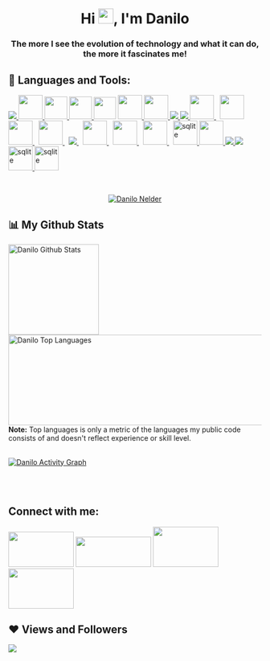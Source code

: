 <h1 align="center">Hi <img src="https://raw.githubusercontent.com/MartinHeinz/MartinHeinz/master/wave.gif" width="30px">, I'm Danilo</h1>
<h3 align="center">The more I see the evolution of technology and what it can do, the more it fascinates me!</h3>

<!--
## 🙋‍♂️ About me

- 🔭 I'm currently working at Bradesco in the insurance department.
  
- 🌱 I am currently learning New Methodologies using Lombok.
 
- 👯 I help some colleagues who are starting with technology in tips for skills.


- 📫 How to find me **danilo_nelder@hotmail.com**

- ⚡ Curiosity I try to play the guitar because I find it fascinating.
-->
## 🚀 Languages and Tools:
 
<p align="left"> 
    <a target="_blank" href="https://www.java.com" > <img src="https://img.icons8.com/color/48/000000/java-coffee-cup-logo.png" /> </a>
    <a href="https://www.jetbrains.com/pt-br/idea/" target="_blank"> <img src="https://dashboard.snapcraft.io/site_media/appmedia/2017/11/icon_CE_256_2Qe5uEl.png"  width="48" height="48"/> </a>
    <a href="https://www.eclipse.org/" target="_blank"> <img src="https://img.utdstc.com/icon/3c7/fcf/3c7fcf4930fa9402c22cee35e03fe9fcf9e8e47c9381d6b9e6922d71ee2e067a:200"  width="45" height="45"/> </a>
  <a href="https://www.ibm.com/br-pt/cloud/websphere-application-platform" target="_blank"> <img src="https://discoversdkcdn.azureedge.net/runtimecontent/companyfiles/5803/3207/thumbnail.png?v131178031722466988"  width="45" height="45"/> </a>
    <a href="https://code.visualstudio.com/docs" target="_blank"> <img src="https://upload.wikimedia.org/wikipedia/commons/thumb/9/9a/Visual_Studio_Code_1.35_icon.svg/1024px-Visual_Studio_Code_1.35_icon.svg.png"  width="44" height="44"/></a> 
    <a href="https://developer.mozilla.org/en-US/docs/Web/JavaScript" target="_blank"> <img src="https://img.icons8.com/color/48/000000/javascript.png"  width="48" height="48"/> </a> 
    <a href="https://www.embarcadero.com/br/products/delphi" target="_blank"> <img src="https://upload.wikimedia.org/wikipedia/commons/thumb/b/bd/Delphi_Language_Logo.png/600px-Delphi_Language_Logo.png"  width="48" height="48"/> </a> 
    <a href="https://www.w3.org/html/" target="_blank"> <img src="https://img.icons8.com/color/48/000000/html-5.png"/> </a> 
    <a href="https://www.w3schools.com/css/" target="_blank"> <img src="https://img.icons8.com/color/48/000000/css3.png"/> </a>
    <a style="padding-right:8px;" href="https://maven.apache.org/" target="_blank" > <img src="https://encrypted-tbn0.gstatic.com/images?q=tbn:ANd9GcSDly3aBidr0p3ve5jYINf42dSFnsPthVUrpqi_vivMZjPYX5PSiuCFRP7WDn5V6yTA9Hk&usqp=CAU"  width="48" height="48"/> </a> 
    <a style="padding-right:8px;" href="https://spring.io/" target="_blank" > <img src="https://spring.io/images/spring-initializr-4291cc0115eb104348717b82161a81de.svg"  width="48" height="48"/> </a> 
    <a style="padding-right:8px;" href="https://hibernate.org/" target="_blank" > <img src="https://hibernate.org/images/hibernate_icon_whitebkg.svg"  width="48" height="48"/> </a> 
    <a style="padding-right:8px;" href="https://projectlombok.org/" target="_blank" > <img src="https://www.clipartmax.com/png/middle/255-2556400_project-lombok-logo.png"  width="48" height="48"/> </a> 
    <a style="padding-right:8px;" href="https://docs.microsoft.com/pt-br/sql/sql-server/?view=sql-server-ver15" target="_blank"> <img src="https://img.icons8.com/color/48/000000/microsoft-sql-server.png"/> </a> 
    <a style="padding-right:8px;" href="https://www.oracle.com/br/database/" target="_blank"> <img src="https://i.pinimg.com/originals/08/ed/5e/08ed5e21ba68fda78747257e5aa4bb70.png" width="48" height="48"/> </a>
    <a style="padding-right:8px;" href="https://www.mysql.com/" target="_blank"> <img src="https://www.clipartmax.com/png/middle/72-725218_as-mention-at-mysql-mysql-mysql-is-deployed-in-9-of-my.png" width="48" height="48"/> </a>
    <a style="padding-right:8px;" href="https://www.ibm.com/br-pt/analytics/db2" target="_blank"> <img src="https://encrypted-tbn0.gstatic.com/images?q=tbn:ANd9GcQL29jXtM1i45RKSZWcInnczUeoBTb7xCGtYhtQDv19t6VbOMHrphkD8w3NKsoE73IVxIo&usqp=CAU" width="48" height="48"/> </a>
    <a href="https://rockcontent.com/br/blog/sqlite/" target="_blank"> <img src="https://upload.wikimedia.org/wikipedia/commons/thumb/9/97/Sqlite-square-icon.svg/2048px-Sqlite-square-icon.svg.png" alt="sqlite" width="48" height="48"/> </a> 
      <a href="https://firebirdsql.org/" target="_blank"> <img src="https://upload.wikimedia.org/wikipedia/commons/8/8e/Firebird_logo.svg" width="48" height="48"/> </a> 
    <a href="https://firebase.google.com/" target="_blank"> <img src="https://img.icons8.com/color/48/000000/firebase.png"/> </a>   
    <a href="https://git-scm.com/" target="_blank"> <img src="https://img.icons8.com/color/48/000000/git.png"/> </a> 
     <a href="https://tortoisesvn.net/" target="_blank"> <img src="https://s1.o7planning.com/ru/10261/images/32401.png" alt="sqlite" width="48" height="48"/> </a> 
     <a href="https://tomcat.apache.org/" target="_blank"> <img src="https://tomcat.apache.org/res/images/tomcat.png" alt="sqlite" width="48" height="48"/> </a> 
   
</p>

<br/>

<p align="center">
    <a href="https://github.com/danilonelder">
        <img title="🔥 Get streak stats for your profile at git.io/streak-stats" alt="Danilo Nelder" src="https://github-readme-streak-stats.herokuapp.com/?user=danilonelder&theme=black-ice&hide_border=true&stroke=0000&background=060A0CD0"/>
    </a>
</p>

## 📊 My Github Stats

<a href="https://github.com/danilonelder">
<img alt="Danilo Github Stats" height="180em" src="https://github-readme-stats.vercel.app/api?username=danilonelder&show_icons=true&count_private=true&theme=react&hide_border=true&bg_color=0D1117" /></a>
<a href="https://github.com/danilonelder"><img alt="Danilo Top Languages" width="550" height="180em" src="https://github-readme-stats.vercel.app/api/top-langs/?username=danilonelder&langs_count=8&count_private=true&layout=compact&theme=react&hide_border=true&bg_color=0D1117" /></a>
<br/>
<b>Note:</b> Top languages is only a metric of the languages my public code consists of and doesn't reflect experience or skill level.
<br/>
<br/>

<a href="https://github.com/danilonelder"><img alt="Danilo Activity Graph" src="https://activity-graph.herokuapp.com/graph?username=danilonelder&bg_color=0D1117&color=5BCDEC&line=5BCDEC&point=FFFFFF&hide_border=true" /></a>

<br/>
<br/>

## Connect with me:
<p align="left">

<a href = "https://www.linkedin.com/in/danilonelder/"><img width="130" height="70" src="https://blog.aevo.com.br/wp-content/uploads/2021/04/linkedin-logo-vale-do-silicio.jpg"/></a>
<a href = "https://www.instagram.com/danilonelder/"><img width="150" height="60" src="https://encrypted-tbn0.gstatic.com/images?q=tbn:ANd9GcSeI2kCPHOKXqCaYxvorTcIETh8oDlm11ZplA&usqp=CAU"/></a>
<a href = "https://twitter.com/DaniloNelder/"><img width="130" height="80" src="https://logosmarcas.net/wp-content/uploads/2020/04/Twitter-Logo-2010%E2%80%932012.jpg"/></a>
<a href = "https://www.facebook.com/danilo.nelder/"><img width="130" height="80" src="https://logosmarcas.net/wp-content/uploads/2020/04/Facebook-Logo.png"/></a>

</p>

## ❤ Views and Followers
<a href="https://github.com/danilonelder/github-profile-views-counter">
    <img src="https://komarev.com/ghpvc/?username=danilonelder">
</a>
<!--<a href="https://github.com/danilonelder?tab=followers"><img src="https://img.shields.io/github/followers/danilonelder?label=Followers&style=social" alt="GitHub Badge"></a>-->
